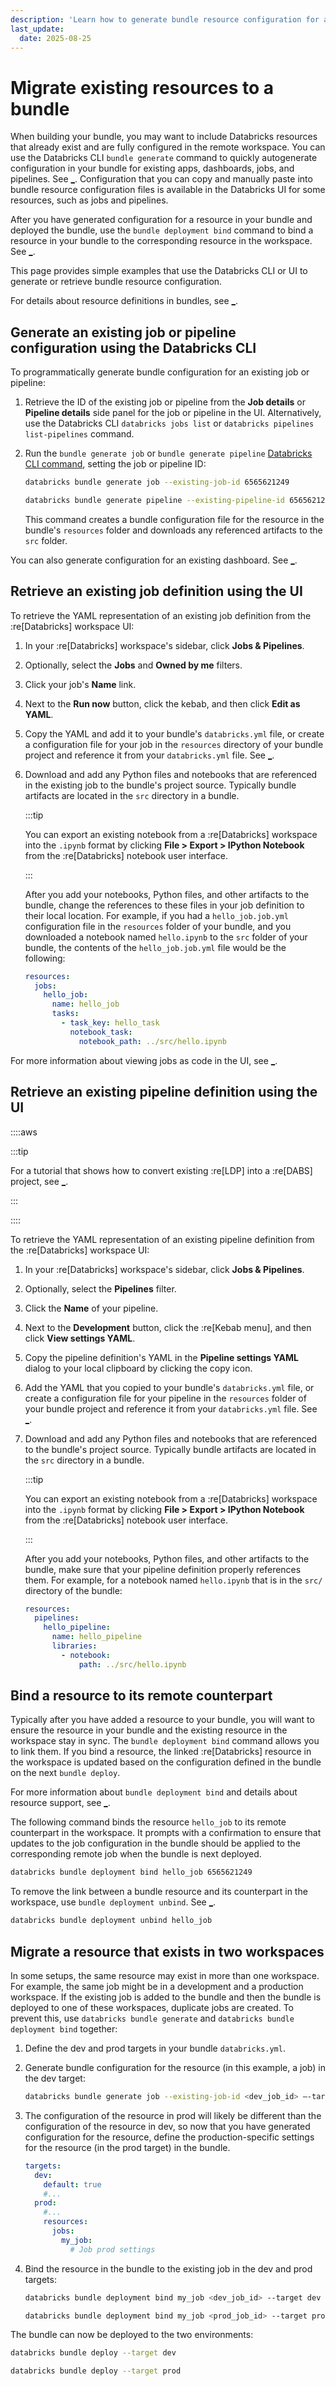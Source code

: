 ```yaml
---
description: 'Learn how to generate bundle resource configuration for an existing resource, such as a job or pipeline, add it to a bundle and bind to the existing resource in the workspace.'
last_update:
  date: 2025-08-25
---
```


# Migrate existing resources to a bundle

When building your bundle, you may want to include Databricks resources that already exist and are fully configured in the remote workspace. You can use the Databricks CLI `bundle generate` command to quickly autogenerate configuration in your bundle for existing apps, dashboards, jobs, and pipelines. See [\_](/dev-tools/cli/bundle-commands.md#generate). Configuration that you can copy and manually paste into bundle resource configuration files is available in the Databricks UI for some resources, such as jobs and pipelines.

After you have generated configuration for a resource in your bundle and deployed the bundle, use the `bundle deployment bind` command to bind a resource in your bundle to the corresponding resource in the workspace. See [\_](/dev-tools/cli/bundle-commands.md#bind).

This page provides simple examples that use the Databricks CLI or UI to generate or retrieve bundle resource configuration.

For details about resource definitions in bundles, see [\_](/dev-tools/bundles/resources.md).

## Generate an existing job or pipeline configuration using the Databricks CLI

To programmatically generate bundle configuration for an existing job or pipeline:

1. Retrieve the ID of the existing job or pipeline from the **Job details** or **Pipeline details** side panel for the job or pipeline in the UI. Alternatively, use the Databricks CLI `databricks jobs list` or `databricks pipelines list-pipelines` command.
1. Run the `bundle generate job` or `bundle generate pipeline` [Databricks CLI command](/dev-tools/cli/bundle-commands.md#generate), setting the job or pipeline ID:

   ```bash
   databricks bundle generate job --existing-job-id 6565621249
   ```

   ```bash
   databricks bundle generate pipeline --existing-pipeline-id 6565621249
   ```

   This command creates a bundle configuration file for the resource in the bundle's `resources` folder and downloads any referenced artifacts to the `src` folder.

You can also generate configuration for an existing dashboard. See [\_](/dev-tools/cli/bundle-commands.md#generate-dashboard).

## <a id="existing-job"></a>Retrieve an existing job definition using the UI

To retrieve the YAML representation of an existing job definition from the :re[Databricks] workspace UI:

1. In your :re[Databricks] workspace's sidebar, click **Jobs & Pipelines**.
1. Optionally, select the **Jobs** and **Owned by me** filters.
1. Click your job's **Name** link.
1. Next to the **Run now** button, click the kebab, and then click **Edit as YAML**.
1. Copy the YAML and add it to your bundle's `databricks.yml` file, or create a configuration file for your job in the `resources` directory of your bundle project and reference it from your `databricks.yml` file. See [\_](/dev-tools/bundles/settings.md#resources).
1. Download and add any Python files and notebooks that are referenced in the existing job to the bundle's project source. Typically bundle artifacts are located in the `src` directory in a bundle.

   :::tip

   You can export an existing notebook from a :re[Databricks] workspace into the `.ipynb` format by clicking **File \> Export \> IPython Notebook** from the :re[Databricks] notebook user interface.

   :::

   After you add your notebooks, Python files, and other artifacts to the bundle, change the references to these files in your job definition to their local location. For example, if you had a `hello_job.job.yml` configuration file in the `resources` folder of your bundle, and you downloaded a notebook named `hello.ipynb` to the `src` folder of your bundle, the contents of the `hello_job.job.yml` file would be the following:

   ```yaml
   resources:
     jobs:
       hello_job:
         name: hello_job
         tasks:
           - task_key: hello_task
             notebook_task:
               notebook_path: ../src/hello.ipynb
   ```

For more information about viewing jobs as code in the UI, see [\_](/jobs/automate.md#view-code).

## <a id="existing-pipeline"></a>Retrieve an existing pipeline definition using the UI

::::aws

:::tip

For a tutorial that shows how to convert existing :re[LDP] into a :re[DABS] project, see [\_](/dlt/convert-to-dab.md).

:::

::::

To retrieve the YAML representation of an existing pipeline definition from the :re[Databricks] workspace UI:

1. In your :re[Databricks] workspace's sidebar, click **Jobs & Pipelines**.
1. Optionally, select the **Pipelines** filter.
1. Click the **Name** of your pipeline.
1. Next to the **Development** button, click the :re[Kebab menu], and then click **View settings YAML**.
1. Copy the pipeline definition's YAML in the **Pipeline settings YAML** dialog to your local clipboard by clicking the copy icon.
1. Add the YAML that you copied to your bundle's `databricks.yml` file, or create a configuration file for your pipeline in the `resources` folder of your bundle project and reference it from your `databricks.yml` file. See [\_](/dev-tools/bundles/settings.md#resources).
1. Download and add any Python files and notebooks that are referenced to the bundle's project source. Typically bundle artifacts are located in the `src` directory in a bundle.

   :::tip

   You can export an existing notebook from a :re[Databricks] workspace into the `.ipynb` format by clicking **File \> Export \> IPython Notebook** from the :re[Databricks] notebook user interface.

   :::

   After you add your notebooks, Python files, and other artifacts to the bundle, make sure that your pipeline definition properly references them. For example, for a notebook named `hello.ipynb` that is in the `src/` directory of the bundle:

   ```yaml
   resources:
     pipelines:
       hello_pipeline:
         name: hello_pipeline
         libraries:
           - notebook:
               path: ../src/hello.ipynb
   ```

## Bind a resource to its remote counterpart

Typically after you have added a resource to your bundle, you will want to ensure the resource in your bundle and the existing resource in the workspace stay in sync. The `bundle deployment bind` command allows you to link them. If you bind a resource, the linked :re[Databricks] resource in the workspace is updated based on the configuration defined in the bundle on the next `bundle deploy`.

For more information about `bundle deployment bind` and details about resource support, see [\_](/dev-tools/cli/bundle-commands.md#bind).

The following command binds the resource `hello_job` to its remote counterpart in the workspace. It prompts with a confirmation to ensure that updates to the job configuration in the bundle should be applied to the corresponding remote job when the bundle is next deployed.

```bash
databricks bundle deployment bind hello_job 6565621249
```

To remove the link between a bundle resource and its counterpart in the workspace, use `bundle deployment unbind`. See [\_](/dev-tools/cli/bundle-commands.md#unbind).

```bash
databricks bundle deployment unbind hello_job
```

## Migrate a resource that exists in two workspaces

In some setups, the same resource may exist in more than one workspace. For example, the same job might be in a development and a production workspace. If the existing job is added to the bundle and then the bundle is deployed to one of these workspaces, duplicate jobs are created. To prevent this, use `databricks bundle generate` and `databricks bundle deployment bind` together:

1. Define the dev and prod targets in your bundle `databricks.yml`.
1. Generate bundle configuration for the resource (in this example, a job) in the dev target:

   ```bash
   databricks bundle generate job --existing-job-id <dev_job_id> –-target dev
   ```

1. The configuration of the resource in prod will likely be different than the configuration of the resource in dev, so now that you have generated configuration for the resource, define the production-specific settings for the resource (in the prod target) in the bundle.

   ```yaml
   targets:
     dev:
       default: true
       #...
     prod:
       #...
       resources:
         jobs:
           my_job:
             # Job prod settings
   ```

1. Bind the resource in the bundle to the existing job in the dev and prod targets:

   ```bash
   databricks bundle deployment bind my_job <dev_job_id> --target dev
   ```

   ```bash
   databricks bundle deployment bind my_job <prod_job_id> --target prod
   ```

The bundle can now be deployed to the two environments:

```bash
databricks bundle deploy --target dev
```

```bash
databricks bundle deploy --target prod
```
